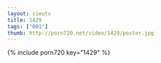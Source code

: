 ```yaml
--- 
layout: sieutv
title: 1429
tags: ["001"]
thumb: http://porn720.net/video/1429/poster.jpg
---
```

{% include porn720 key="1429" %} 
